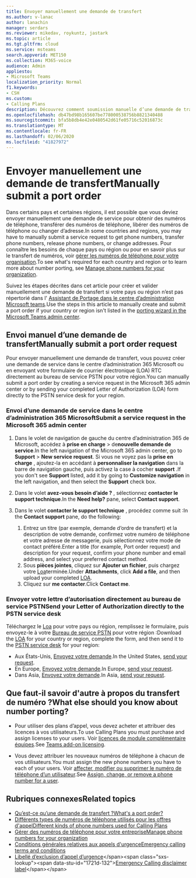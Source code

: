 ```yaml
---
title: Envoyer manuellement une demande de transfert
ms.author: v-lanac
author: lanachin
manager: serdars
ms.reviewer: mikedav, roykuntz, jastark
ms.topic: article
ms.tgt.pltfrm: cloud
ms.service: msteams
search.appverid: MET150
ms.collection: M365-voice
audience: Admin
appliesto:
- Microsoft Teams
localization_priority: Normal
f1.keywords:
- CSH
ms.custom:
- Calling Plans
description: Découvrez comment soumission manuelle d’une demande de transfert.
ms.openlocfilehash: db47bd98b165607be778000538756b8821340488
ms.sourcegitcommit: bfa5b8db4e42e0480542d61fe05716c52016873c
ms.translationtype: MT
ms.contentlocale: fr-FR
ms.lasthandoff: 02/06/2020
ms.locfileid: "41827972"
---
```

# <a name="manually-submit-a-port-order"></a><span data-ttu-id="1721d-103">Envoyer manuellement une demande de transfert</span><span class="sxs-lookup"><span data-stu-id="1721d-103">Manually submit a port order</span></span>

<span data-ttu-id="1721d-104">Dans certains pays et certaines régions, il est possible que vous deviez envoyer manuellement une demande de service pour obtenir des numéros de téléphone, transférer des numéros de téléphone, libérer des numéros de téléphone ou changer d’adresse.</span><span class="sxs-lookup"><span data-stu-id="1721d-104">In some countries and regions, you may have to manually submit a service request to get phone numbers, transfer phone numbers, release phone numbers, or change addresses.</span></span> <span data-ttu-id="1721d-105">Pour connaître les besoins de chaque pays ou région ou pour en savoir plus sur le transfert de numéros, voir [gérer les numéros de téléphone pour votre organisation](../manage-phone-numbers-for-your-organization/manage-phone-numbers-for-your-organization.md).</span><span class="sxs-lookup"><span data-stu-id="1721d-105">To see what's required for each country and region or to learn more about number porting, see [Manage phone numbers for your organization](../manage-phone-numbers-for-your-organization/manage-phone-numbers-for-your-organization.md).</span></span>

<span data-ttu-id="1721d-106">Suivez les étapes décrites dans cet article pour créer et valider manuellement une demande de transfert si votre pays ou région n’est pas répertorié dans l' [Assistant de Portage dans le centre d’administration Microsoft teams](transfer-phone-numbers-to-teams.md).</span><span class="sxs-lookup"><span data-stu-id="1721d-106">Use the steps in this article to manually create and submit a port order if your country or region isn't listed in the [porting wizard in the Microsoft Teams admin center](transfer-phone-numbers-to-teams.md).</span></span>

## <a name="manually-submit-a-port-order-request"></a><span data-ttu-id="1721d-107">Envoi manuel d’une demande de transfert</span><span class="sxs-lookup"><span data-stu-id="1721d-107">Manually submit a port order request</span></span>

<span data-ttu-id="1721d-108">Pour envoyer manuellement une demande de transfert, vous pouvez créer une demande de service dans le centre d’administration 365 Microsoft ou en envoyant votre formulaire de courrier électronique (LOA) RTC directement au bureau de service PSTN pour votre région.</span><span class="sxs-lookup"><span data-stu-id="1721d-108">You can manually submit a port order by creating a service request in the Microsoft 365 admin center or by sending your completed Letter of Authorization (LOA) form directly to the PSTN service desk for your region.</span></span>

### <a name="submit-a-service-request-in-the-microsoft-365-admin-center"></a><span data-ttu-id="1721d-109">Envoi d’une demande de service dans le centre d’administration 365 Microsoft</span><span class="sxs-lookup"><span data-stu-id="1721d-109">Submit a service request in the Microsoft 365 admin center</span></span>

1. <span data-ttu-id="1721d-110">Dans le volet de navigation de gauche du centre d’administration 365 de Microsoft, accédez à **prise en charge** > de**nouvelle demande de service**.</span><span class="sxs-lookup"><span data-stu-id="1721d-110">In the left navigation of the Microsoft 365 admin center, go to **Support** > **New service request**.</span></span>  <span data-ttu-id="1721d-111">Si vous ne voyez pas la **prise en charge** , ajoutez-la en accédant à **personnaliser la navigation** dans la barre de navigation gauche, puis activez la case à cocher **support** .</span><span class="sxs-lookup"><span data-stu-id="1721d-111">If you don't see **Support** listed, add it by going to **Customize navigation** in the left navigation, and then select the **Support** check box.</span></span>
2. <span data-ttu-id="1721d-112">Dans le volet **avez-vous besoin d’aide ?** , sélectionnez **contacter le support technique**.</span><span class="sxs-lookup"><span data-stu-id="1721d-112">In the **Need help?** pane, select **Contact support**.</span></span>
3. <span data-ttu-id="1721d-113">Dans le volet **contacter le support technique** , procédez comme suit :</span><span class="sxs-lookup"><span data-stu-id="1721d-113">In the **Contact support** pane, do the following:</span></span>

    1. <span data-ttu-id="1721d-114">Entrez un titre (par exemple, demande d’ordre de transfert) et la description de votre demande, confirmez votre numéro de téléphone et votre adresse de messagerie, puis sélectionnez votre mode de contact préféré.</span><span class="sxs-lookup"><span data-stu-id="1721d-114">Enter a title (for example, Port order request) and description for your request, confirm your phone number and email address, and select your preferred contact method.</span></span>
    2. <span data-ttu-id="1721d-115">Sous **pièces jointes**, cliquez sur **Ajouter un fichier**, puis chargez votre [Loa](../manage-phone-numbers-for-your-organization/manage-phone-numbers-for-your-organization.md#letters-of-authorization-loas-for-transferring-numbers)terminée.</span><span class="sxs-lookup"><span data-stu-id="1721d-115">Under **Attachments**, click **Add a file**, and then upload your completed [LOA](../manage-phone-numbers-for-your-organization/manage-phone-numbers-for-your-organization.md#letters-of-authorization-loas-for-transferring-numbers).</span></span>
    3. <span data-ttu-id="1721d-116">Cliquez sur **me contacter**.</span><span class="sxs-lookup"><span data-stu-id="1721d-116">Click **Contact me**.</span></span>

### <a name="send-your-letter-of-authorization-directly-to-the-pstn-service-desk"></a><span data-ttu-id="1721d-117">Envoyer votre lettre d’autorisation directement au bureau de service PSTN</span><span class="sxs-lookup"><span data-stu-id="1721d-117">Send your Letter of Authorization directly to the PSTN service desk</span></span>

<span data-ttu-id="1721d-118">Téléchargez le [Loa](../manage-phone-numbers-for-your-organization/manage-phone-numbers-for-your-organization.md#letters-of-authorization-loas-for-transferring-numbers) pour votre pays ou région, remplissez le formulaire, puis envoyez-le à votre [Bureau de service PSTN](../manage-phone-numbers-for-your-organization/contact-pstn-service-desk.md) pour votre région :</span><span class="sxs-lookup"><span data-stu-id="1721d-118">Download the [LOA](../manage-phone-numbers-for-your-organization/manage-phone-numbers-for-your-organization.md#letters-of-authorization-loas-for-transferring-numbers) for your country or region, complete the form, and then send it to the [PSTN service desk](../manage-phone-numbers-for-your-organization/contact-pstn-service-desk.md) for your region:</span></span>

- <span data-ttu-id="1721d-119">Aux États-Unis, [Envoyez votre demande](mailto:ptn@microsoft.com).</span><span class="sxs-lookup"><span data-stu-id="1721d-119">In the United States, [send your request](mailto:ptn@microsoft.com).</span></span>
- <span data-ttu-id="1721d-120">En Europe, [Envoyez votre demande](mailto:ptneu@microsoft.com).</span><span class="sxs-lookup"><span data-stu-id="1721d-120">In Europe, [send your request](mailto:ptneu@microsoft.com).</span></span>
- <span data-ttu-id="1721d-121">Dans Asia, [Envoyez votre demande](mailto:ptnapac@microsoft.com).</span><span class="sxs-lookup"><span data-stu-id="1721d-121">In Asia, [send your request](mailto:ptnapac@microsoft.com).</span></span>
  
## <a name="what-else-should-you-know-about-number-porting"></a><span data-ttu-id="1721d-122">Que faut-il savoir d'autre à propos du transfert de numéro ?</span><span class="sxs-lookup"><span data-stu-id="1721d-122">What else should you know about number porting?</span></span>

- <span data-ttu-id="1721d-123">Pour utiliser des plans d’appel, vous devez acheter et attribuer des licences à vos utilisateurs.</span><span class="sxs-lookup"><span data-stu-id="1721d-123">To use Calling Plans you must purchase and assign licenses to your users.</span></span> <span data-ttu-id="1721d-124">Voir [licences de module complémentaire équipes](../teams-add-on-licensing/microsoft-teams-add-on-licensing.md).</span><span class="sxs-lookup"><span data-stu-id="1721d-124">See [Teams add-on licensing](../teams-add-on-licensing/microsoft-teams-add-on-licensing.md).</span></span>
    
- <span data-ttu-id="1721d-125">Vous devez attribuer les nouveaux numéros de téléphone à chacun de vos utilisateurs.</span><span class="sxs-lookup"><span data-stu-id="1721d-125">You must assign the new phone numbers you have to each of your users.</span></span> <span data-ttu-id="1721d-126">Voir [affecter, modifier ou supprimer le numéro de téléphone d’un utilisateur](../assign-change-or-remove-a-phone-number-for-a-user.md).</span><span class="sxs-lookup"><span data-stu-id="1721d-126">See [Assign, change, or remove a phone number for a user](../assign-change-or-remove-a-phone-number-for-a-user.md).</span></span>

## <a name="related-topics"></a><span data-ttu-id="1721d-127">Rubriques connexes</span><span class="sxs-lookup"><span data-stu-id="1721d-127">Related topics</span></span>

- [<span data-ttu-id="1721d-128">Qu’est-ce qu’une demande de transfert ?</span><span class="sxs-lookup"><span data-stu-id="1721d-128">What's a port order?</span></span>](port-order-overview.md)
- [<span data-ttu-id="1721d-129">Différents types de numéros de téléphone utilisés pour les offres d'appel</span><span class="sxs-lookup"><span data-stu-id="1721d-129">Different kinds of phone numbers used for Calling Plans</span></span>](../different-kinds-of-phone-numbers-used-for-calling-plans.md)
- [<span data-ttu-id="1721d-130">Gérer des numéros de téléphone pour votre entreprise</span><span class="sxs-lookup"><span data-stu-id="1721d-130">Manage phone numbers for your organization</span></span>](../manage-phone-numbers-for-your-organization/manage-phone-numbers-for-your-organization.md)
- [<span data-ttu-id="1721d-131">Conditions générales relatives aux appels d'urgence</span><span class="sxs-lookup"><span data-stu-id="1721d-131">Emergency calling terms and conditions</span></span>](../emergency-calling-terms-and-conditions.md)
- <span data-ttu-id="1721d-132">[Libellé d’exclusion d’appel d’urgence](https://github.com/MicrosoftDocs/OfficeDocs-SkypeForBusiness/blob/live/Teams/downloads/emergency-calling/emergency-calling-label-(en-us)-(v.1.0).zip?raw=true)</span><span class="sxs-lookup"><span data-stu-id="1721d-132">[Emergency Calling disclaimer label](https://github.com/MicrosoftDocs/OfficeDocs-SkypeForBusiness/blob/live/Teams/downloads/emergency-calling/emergency-calling-label-(en-us)-(v.1.0).zip?raw=true)</span></span>

